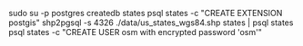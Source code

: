 sudo su -p postgres
createdb states
psql states -c "CREATE EXTENSION postgis"
shp2pgsql -s 4326 ./data/us_states_wgs84.shp states | psql states
psql states -c "CREATE USER osm with encrypted password 'osm'"
